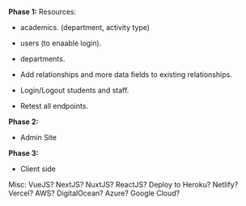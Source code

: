 **Phase 1:**
Resources:
- academics. (department, activity type)
- users (to enaable login).
- departments.

- Add relationships and more data fields to existing relationships.
- Login/Logout students and staff.

- Retest all endpoints.


**Phase 2:**
- Admin Site


**Phase 3:**
- Client side

Misc:
VueJS? NextJS? NuxtJS? ReactJS? 
Deploy to Heroku? Netlify? Vercel? AWS? DigitalOcean? Azure? Google Cloud?
